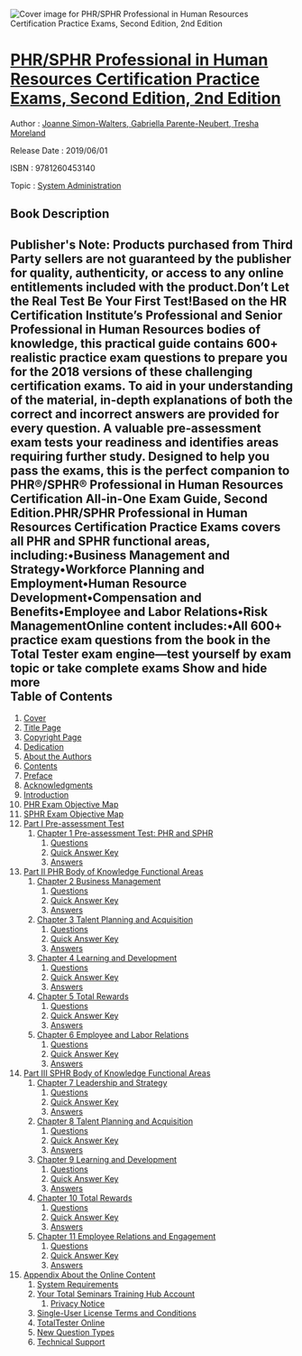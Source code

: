 ![Cover image for PHR/SPHR Professional in Human Resources Certification Practice Exams, Second Edition, 2nd Edition](https://imgdetail.ebookreading.net/cover/cover/20200215/EB9781260453140.jpg)

[PHR/SPHR Professional in Human Resources Certification Practice Exams, Second Edition, 2nd Edition](https://ebookreading.net/view/book/PHR%2FSPHR+Professional+in+Human+Resources+Certification+Practice+Exams%2C+Second+Edition%2C+2nd+Edition-EB9781260453140_1.html "PHR/SPHR Professional in Human Resources Certification Practice Exams, Second Edition, 2nd Edition")
====================================================================================================================

Author : [Joanne Simon-Walters](https://ebookreading.net/search/author/Joanne+Simon-Walters),[ Gabriella Parente-Neubert](https://ebookreading.net/search/author/+Gabriella+Parente-Neubert),[ Tresha Moreland](https://ebookreading.net/search/author/+Tresha+Moreland)

Release Date : 2019/06/01

ISBN : 9781260453140

Topic : [System Administration](https://ebookreading.net/search/category/system-administration)

Book Description
-----------------

 Publisher's Note: Products purchased from Third Party sellers are not guaranteed by the publisher for quality, authenticity, or access to any online entitlements included with the product.Don’t Let the Real Test Be Your First Test!Based on the HR Certification Institute’s Professional and Senior Professional in Human Resources bodies of knowledge, this practical guide contains 600+ realistic practice exam questions to prepare you for the 2018 versions of these challenging certification exams. To aid in your understanding of the material, in-depth explanations of both the correct and incorrect answers are provided for every question. A valuable pre-assessment exam tests your readiness and identifies areas requiring further study. Designed to help you pass the exams, this is the perfect companion to PHR®/SPHR® Professional in Human Resources Certification All-in-One Exam Guide, Second Edition.PHR/SPHR Professional in Human Resources Certification Practice Exams covers all PHR and SPHR functional areas, including:•Business Management and Strategy•Workforce Planning and Employment•Human Resource Development•Compensation and Benefits•Employee and Labor Relations•Risk ManagementOnline content includes:•All 600+ practice exam questions from the book in the Total Tester exam engine—test yourself by exam topic or take complete exams        Show and hide more                
Table of Contents
-----------------

1. [Cover](https://ebookreading.net/view/book/PHR%2FSPHR+Professional+in+Human+Resources+Certification+Practice+Exams%2C+Second+Edition%2C+2nd+Edition-EB9781260453140_1.html)
1. [Title Page](https://ebookreading.net/view/book/PHR%2FSPHR+Professional+in+Human+Resources+Certification+Practice+Exams%2C+Second+Edition%2C+2nd+Edition-EB9781260453140_2.html)
1. [Copyright Page](https://ebookreading.net/view/book/PHR%2FSPHR+Professional+in+Human+Resources+Certification+Practice+Exams%2C+Second+Edition%2C+2nd+Edition-EB9781260453140_3.html)
1. [Dedication](https://ebookreading.net/view/book/PHR%2FSPHR+Professional+in+Human+Resources+Certification+Practice+Exams%2C+Second+Edition%2C+2nd+Edition-EB9781260453140_4.html)
1. [About the Authors](https://ebookreading.net/view/book/PHR%2FSPHR+Professional+in+Human+Resources+Certification+Practice+Exams%2C+Second+Edition%2C+2nd+Edition-EB9781260453140_5.html)
1. [Contents](https://ebookreading.net/view/book/PHR%2FSPHR+Professional+in+Human+Resources+Certification+Practice+Exams%2C+Second+Edition%2C+2nd+Edition-EB9781260453140_6.html)
1. [Preface](https://ebookreading.net/view/book/PHR%2FSPHR+Professional+in+Human+Resources+Certification+Practice+Exams%2C+Second+Edition%2C+2nd+Edition-EB9781260453140_7.html#preface)
1. [Acknowledgments](https://ebookreading.net/view/book/PHR%2FSPHR+Professional+in+Human+Resources+Certification+Practice+Exams%2C+Second+Edition%2C+2nd+Edition-EB9781260453140_8.html#ack)
1. [Introduction](https://ebookreading.net/view/book/PHR%2FSPHR+Professional+in+Human+Resources+Certification+Practice+Exams%2C+Second+Edition%2C+2nd+Edition-EB9781260453140_9.html#intro)
1. [PHR Exam Objective Map](https://ebookreading.net/view/book/PHR%2FSPHR+Professional+in+Human+Resources+Certification+Practice+Exams%2C+Second+Edition%2C+2nd+Edition-EB9781260453140_10.html#map1)
1. [SPHR Exam Objective Map](https://ebookreading.net/view/book/PHR%2FSPHR+Professional+in+Human+Resources+Certification+Practice+Exams%2C+Second+Edition%2C+2nd+Edition-EB9781260453140_11.html#map2)
1. [Part I Pre-assessment Test](https://ebookreading.net/view/book/PHR%2FSPHR+Professional+in+Human+Resources+Certification+Practice+Exams%2C+Second+Edition%2C+2nd+Edition-EB9781260453140_12.html#part1)
    1. [Chapter 1 Pre-assessment Test: PHR and SPHR](https://ebookreading.net/view/book/PHR%2FSPHR+Professional+in+Human+Resources+Certification+Practice+Exams%2C+Second+Edition%2C+2nd+Edition-EB9781260453140_13.html#ch1)
        1. [Questions](https://ebookreading.net/view/book/PHR%2FSPHR+Professional+in+Human+Resources+Certification+Practice+Exams%2C+Second+Edition%2C+2nd+Edition-EB9781260453140_13.html#lev1)
        1. [Quick Answer Key](https://ebookreading.net/view/book/PHR%2FSPHR+Professional+in+Human+Resources+Certification+Practice+Exams%2C+Second+Edition%2C+2nd+Edition-EB9781260453140_13.html#lev2)
        1. [Answers](https://ebookreading.net/view/book/PHR%2FSPHR+Professional+in+Human+Resources+Certification+Practice+Exams%2C+Second+Edition%2C+2nd+Edition-EB9781260453140_13.html#lev3)
1. [Part II PHR Body of Knowledge Functional Areas](https://ebookreading.net/view/book/PHR%2FSPHR+Professional+in+Human+Resources+Certification+Practice+Exams%2C+Second+Edition%2C+2nd+Edition-EB9781260453140_14.html#part2)
    1. [Chapter 2 Business Management](https://ebookreading.net/view/book/PHR%2FSPHR+Professional+in+Human+Resources+Certification+Practice+Exams%2C+Second+Edition%2C+2nd+Edition-EB9781260453140_15.html#ch2)
        1. [Questions](https://ebookreading.net/view/book/PHR%2FSPHR+Professional+in+Human+Resources+Certification+Practice+Exams%2C+Second+Edition%2C+2nd+Edition-EB9781260453140_15.html#lev4)
        1. [Quick Answer Key](https://ebookreading.net/view/book/PHR%2FSPHR+Professional+in+Human+Resources+Certification+Practice+Exams%2C+Second+Edition%2C+2nd+Edition-EB9781260453140_15.html#lev5)
        1. [Answers](https://ebookreading.net/view/book/PHR%2FSPHR+Professional+in+Human+Resources+Certification+Practice+Exams%2C+Second+Edition%2C+2nd+Edition-EB9781260453140_15.html#lev6)
    1. [Chapter 3 Talent Planning and Acquisition](https://ebookreading.net/view/book/PHR%2FSPHR+Professional+in+Human+Resources+Certification+Practice+Exams%2C+Second+Edition%2C+2nd+Edition-EB9781260453140_16.html#ch3)
        1. [Questions](https://ebookreading.net/view/book/PHR%2FSPHR+Professional+in+Human+Resources+Certification+Practice+Exams%2C+Second+Edition%2C+2nd+Edition-EB9781260453140_16.html#lev7)
        1. [Quick Answer Key](https://ebookreading.net/view/book/PHR%2FSPHR+Professional+in+Human+Resources+Certification+Practice+Exams%2C+Second+Edition%2C+2nd+Edition-EB9781260453140_16.html#lev8)
        1. [Answers](https://ebookreading.net/view/book/PHR%2FSPHR+Professional+in+Human+Resources+Certification+Practice+Exams%2C+Second+Edition%2C+2nd+Edition-EB9781260453140_16.html#lev9)
    1. [Chapter 4 Learning and Development](https://ebookreading.net/view/book/PHR%2FSPHR+Professional+in+Human+Resources+Certification+Practice+Exams%2C+Second+Edition%2C+2nd+Edition-EB9781260453140_17.html#ch4)
        1. [Questions](https://ebookreading.net/view/book/PHR%2FSPHR+Professional+in+Human+Resources+Certification+Practice+Exams%2C+Second+Edition%2C+2nd+Edition-EB9781260453140_17.html#lev10)
        1. [Quick Answer Key](https://ebookreading.net/view/book/PHR%2FSPHR+Professional+in+Human+Resources+Certification+Practice+Exams%2C+Second+Edition%2C+2nd+Edition-EB9781260453140_17.html#lev11)
        1. [Answers](https://ebookreading.net/view/book/PHR%2FSPHR+Professional+in+Human+Resources+Certification+Practice+Exams%2C+Second+Edition%2C+2nd+Edition-EB9781260453140_17.html#lev12)
    1. [Chapter 5 Total Rewards](https://ebookreading.net/view/book/PHR%2FSPHR+Professional+in+Human+Resources+Certification+Practice+Exams%2C+Second+Edition%2C+2nd+Edition-EB9781260453140_18.html#ch5)
        1. [Questions](https://ebookreading.net/view/book/PHR%2FSPHR+Professional+in+Human+Resources+Certification+Practice+Exams%2C+Second+Edition%2C+2nd+Edition-EB9781260453140_18.html#lev13)
        1. [Quick Answer Key](https://ebookreading.net/view/book/PHR%2FSPHR+Professional+in+Human+Resources+Certification+Practice+Exams%2C+Second+Edition%2C+2nd+Edition-EB9781260453140_18.html#lev14)
        1. [Answers](https://ebookreading.net/view/book/PHR%2FSPHR+Professional+in+Human+Resources+Certification+Practice+Exams%2C+Second+Edition%2C+2nd+Edition-EB9781260453140_18.html#lev15)
    1. [Chapter 6 Employee and Labor Relations](https://ebookreading.net/view/book/PHR%2FSPHR+Professional+in+Human+Resources+Certification+Practice+Exams%2C+Second+Edition%2C+2nd+Edition-EB9781260453140_19.html#ch6)
        1. [Questions](https://ebookreading.net/view/book/PHR%2FSPHR+Professional+in+Human+Resources+Certification+Practice+Exams%2C+Second+Edition%2C+2nd+Edition-EB9781260453140_19.html#lev16)
        1. [Quick Answer Key](https://ebookreading.net/view/book/PHR%2FSPHR+Professional+in+Human+Resources+Certification+Practice+Exams%2C+Second+Edition%2C+2nd+Edition-EB9781260453140_19.html#lev17)
        1. [Answers](https://ebookreading.net/view/book/PHR%2FSPHR+Professional+in+Human+Resources+Certification+Practice+Exams%2C+Second+Edition%2C+2nd+Edition-EB9781260453140_19.html#lev18)
1. [Part III SPHR Body of Knowledge Functional Areas](https://ebookreading.net/view/book/PHR%2FSPHR+Professional+in+Human+Resources+Certification+Practice+Exams%2C+Second+Edition%2C+2nd+Edition-EB9781260453140_20.html#part3)
    1. [Chapter 7 Leadership and Strategy](https://ebookreading.net/view/book/PHR%2FSPHR+Professional+in+Human+Resources+Certification+Practice+Exams%2C+Second+Edition%2C+2nd+Edition-EB9781260453140_21.html#ch7)
        1. [Questions](https://ebookreading.net/view/book/PHR%2FSPHR+Professional+in+Human+Resources+Certification+Practice+Exams%2C+Second+Edition%2C+2nd+Edition-EB9781260453140_21.html#lev19)
        1. [Quick Answer Key](https://ebookreading.net/view/book/PHR%2FSPHR+Professional+in+Human+Resources+Certification+Practice+Exams%2C+Second+Edition%2C+2nd+Edition-EB9781260453140_21.html#lev20)
        1. [Answers](https://ebookreading.net/view/book/PHR%2FSPHR+Professional+in+Human+Resources+Certification+Practice+Exams%2C+Second+Edition%2C+2nd+Edition-EB9781260453140_21.html#lev21)
    1. [Chapter 8 Talent Planning and Acquisition](https://ebookreading.net/view/book/PHR%2FSPHR+Professional+in+Human+Resources+Certification+Practice+Exams%2C+Second+Edition%2C+2nd+Edition-EB9781260453140_22.html#ch8)
        1. [Questions](https://ebookreading.net/view/book/PHR%2FSPHR+Professional+in+Human+Resources+Certification+Practice+Exams%2C+Second+Edition%2C+2nd+Edition-EB9781260453140_22.html#lev22)
        1. [Quick Answer Key](https://ebookreading.net/view/book/PHR%2FSPHR+Professional+in+Human+Resources+Certification+Practice+Exams%2C+Second+Edition%2C+2nd+Edition-EB9781260453140_22.html#lev23)
        1. [Answers](https://ebookreading.net/view/book/PHR%2FSPHR+Professional+in+Human+Resources+Certification+Practice+Exams%2C+Second+Edition%2C+2nd+Edition-EB9781260453140_22.html#lev24)
    1. [Chapter 9 Learning and Development](https://ebookreading.net/view/book/PHR%2FSPHR+Professional+in+Human+Resources+Certification+Practice+Exams%2C+Second+Edition%2C+2nd+Edition-EB9781260453140_23.html#ch9)
        1. [Questions](https://ebookreading.net/view/book/PHR%2FSPHR+Professional+in+Human+Resources+Certification+Practice+Exams%2C+Second+Edition%2C+2nd+Edition-EB9781260453140_23.html#lev25)
        1. [Quick Answer Key](https://ebookreading.net/view/book/PHR%2FSPHR+Professional+in+Human+Resources+Certification+Practice+Exams%2C+Second+Edition%2C+2nd+Edition-EB9781260453140_23.html#lev26)
        1. [Answers](https://ebookreading.net/view/book/PHR%2FSPHR+Professional+in+Human+Resources+Certification+Practice+Exams%2C+Second+Edition%2C+2nd+Edition-EB9781260453140_23.html#lev27)
    1. [Chapter 10 Total Rewards](https://ebookreading.net/view/book/PHR%2FSPHR+Professional+in+Human+Resources+Certification+Practice+Exams%2C+Second+Edition%2C+2nd+Edition-EB9781260453140_24.html#ch10)
        1. [Questions](https://ebookreading.net/view/book/PHR%2FSPHR+Professional+in+Human+Resources+Certification+Practice+Exams%2C+Second+Edition%2C+2nd+Edition-EB9781260453140_24.html#lev28)
        1. [Quick Answer Key](https://ebookreading.net/view/book/PHR%2FSPHR+Professional+in+Human+Resources+Certification+Practice+Exams%2C+Second+Edition%2C+2nd+Edition-EB9781260453140_24.html#lev29)
        1. [Answers](https://ebookreading.net/view/book/PHR%2FSPHR+Professional+in+Human+Resources+Certification+Practice+Exams%2C+Second+Edition%2C+2nd+Edition-EB9781260453140_24.html#lev30)
    1. [Chapter 11 Employee Relations and Engagement](https://ebookreading.net/view/book/PHR%2FSPHR+Professional+in+Human+Resources+Certification+Practice+Exams%2C+Second+Edition%2C+2nd+Edition-EB9781260453140_25.html#ch11)
        1. [Questions](https://ebookreading.net/view/book/PHR%2FSPHR+Professional+in+Human+Resources+Certification+Practice+Exams%2C+Second+Edition%2C+2nd+Edition-EB9781260453140_25.html#lev31)
        1. [Quick Answer Key](https://ebookreading.net/view/book/PHR%2FSPHR+Professional+in+Human+Resources+Certification+Practice+Exams%2C+Second+Edition%2C+2nd+Edition-EB9781260453140_25.html#lev32)
        1. [Answers](https://ebookreading.net/view/book/PHR%2FSPHR+Professional+in+Human+Resources+Certification+Practice+Exams%2C+Second+Edition%2C+2nd+Edition-EB9781260453140_25.html#lev33)
1. [Appendix About the Online Content](https://ebookreading.net/view/book/PHR%2FSPHR+Professional+in+Human+Resources+Certification+Practice+Exams%2C+Second+Edition%2C+2nd+Edition-EB9781260453140_26.html#app)
    1. [System Requirements](https://ebookreading.net/view/book/PHR%2FSPHR+Professional+in+Human+Resources+Certification+Practice+Exams%2C+Second+Edition%2C+2nd+Edition-EB9781260453140_26.html#lev34)
    1. [Your Total Seminars Training Hub Account](https://ebookreading.net/view/book/PHR%2FSPHR+Professional+in+Human+Resources+Certification+Practice+Exams%2C+Second+Edition%2C+2nd+Edition-EB9781260453140_26.html#lev35)
        1. [Privacy Notice](https://ebookreading.net/view/book/PHR%2FSPHR+Professional+in+Human+Resources+Certification+Practice+Exams%2C+Second+Edition%2C+2nd+Edition-EB9781260453140_26.html#lev36)
    1. [Single-User License Terms and Conditions](https://ebookreading.net/view/book/PHR%2FSPHR+Professional+in+Human+Resources+Certification+Practice+Exams%2C+Second+Edition%2C+2nd+Edition-EB9781260453140_26.html#lev37)
    1. [TotalTester Online](https://ebookreading.net/view/book/PHR%2FSPHR+Professional+in+Human+Resources+Certification+Practice+Exams%2C+Second+Edition%2C+2nd+Edition-EB9781260453140_26.html#lev38)
    1. [New Question Types](https://ebookreading.net/view/book/PHR%2FSPHR+Professional+in+Human+Resources+Certification+Practice+Exams%2C+Second+Edition%2C+2nd+Edition-EB9781260453140_26.html#lev39)
    1. [Technical Support](https://ebookreading.net/view/book/PHR%2FSPHR+Professional+in+Human+Resources+Certification+Practice+Exams%2C+Second+Edition%2C+2nd+Edition-EB9781260453140_26.html#lev40)
